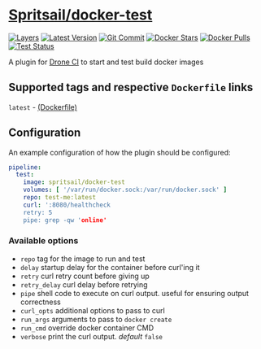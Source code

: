 [hub]: https://hub.docker.com/r/spritsail/docker-test
[git]: https://github.com/spritsail/drone-docker-test
[drone]: https://drone.spritsail.io/spritsail/docker-test
[mbdg]: https://microbadger.com/images/spritsail/docker-test

# [Spritsail/docker-test][hub]
[![Layers](https://images.microbadger.com/badges/image/spritsail/docker-test.svg)][mbdg]
[![Latest Version](https://images.microbadger.com/badges/version/spritsail/docker-test.svg)][hub]
[![Git Commit](https://images.microbadger.com/badges/commit/spritsail/docker-test.svg)][git]
[![Docker Stars](https://img.shields.io/docker/stars/spritsail/docker-test.svg)][hub]
[![Docker Pulls](https://img.shields.io/docker/pulls/spritsail/docker-test.svg)][hub]
[![Test Status](https://drone.spritsail.io/api/badges/spritsail/drone-docker-test/status.svg)][drone]

A plugin for [Drone CI](https://github.com/drone/drone) to start and test build docker images

## Supported tags and respective `Dockerfile` links

`latest` - [(Dockerfile)](https://github.com/spritsail/drone-docker-test/blob/master/Dockerfile)

## Configuration

An example configuration of how the plugin should be configured:
```yaml
pipeline:
  test:
    image: spritsail/docker-test
    volumes: [ '/var/run/docker.sock:/var/run/docker.sock' ]
    repo: test-me:latest
    curl: ':8080/healthcheck
    retry: 5
    pipe: grep -qw 'online'
```

### Available options
- `repo`          tag for the image to run and test
- `delay`         startup delay for the container before curl'ing it
- `retry`         curl retry count before giving up
- `retry_delay`   curl delay before retrying
- `pipe`          shell code to execute on curl output. useful for ensuring output correctness
- `curl_opts`     additional options to pass to curl
- `run_args`      arguments to pass to `docker create`
- `run_cmd`       override docker container CMD
- `verbose`       print the curl output. _default_ `false`
